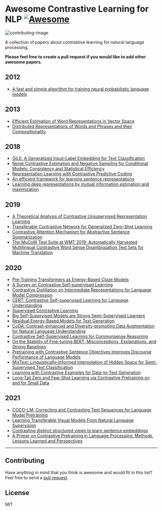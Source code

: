 # Awesome Contrastive Learning for NLP [![Awesome](https://cdn.rawgit.com/sindresorhus/awesome/d7305f38d29fed78fa85652e3a63e154dd8e8829/media/badge.svg)](https://github.com/sindresorhus/awesome)
![contributing-image](https://img.shields.io/badge/contributions-welcome-brightgreen.svg?style=flat)

A collection of papers about contrastive learning for natural language processing.

**Please feel free to create a pull request if you would like to add other awesome papers.**

## 2012
- [A fast and simple algorithm for training neural probabilistic language models](https://arxiv.org/abs/1206.6426)

## 2013
- [Efficient Estimation of Word Representations in Vector Space](https://arxiv.org/abs/1301.3781)
- [Distributed Representations of Words and Phrases and their Compositionality](https://arxiv.org/abs/1310.4546)

## 2018
- [GILE: A Generalized Input-Label Embedding for Text Classification](https://arxiv.org/abs/1806.06219)
- [Noise Contrastive Estimation and Negative Sampling for Conditional Models: Consistency and Statistical Efficiency](https://arxiv.org/abs/1809.01812)
- [Representation Learning with Contrastive Predictive Coding](https://arxiv.org/abs/1807.03748)
- [An efficient framework for learning sentence representations](https://arxiv.org/abs/1803.02893)
- [Learning deep representations by mutual information estimation and maximization](https://arxiv.org/abs/1808.06670)

## 2019
- [A Theoretical Analysis of Contrastive Unsupervised Representation Learning](https://arxiv.org/abs/1902.09229)
- [Transferable Contrastive Network for Generalized Zero-Shot Learning](https://arxiv.org/abs/1908.05832)
- [Contrastive Attention Mechanism for Abstractive Sentence Summarization](https://arxiv.org/abs/1910.13114)
- [The MuCoW Test Suite at WMT 2019: Automatically Harvested Multilingual Contrastive Word Sense Disambiguation Test Sets for Machine Translation](http://doi.org/10.18653/v1/W19-5354)

## 2020
- [Pre-Training Transformers as Energy-Based Cloze Models](https://arxiv.org/abs/2012.08561)
- [A Survey on Contrastive Self-supervised Learning](https://arxiv.org/abs/2011.00362)
- [Contrastive Distillation on Intermediate Representations for Language Model Compression](https://arxiv.org/abs/2009.14167)
- [CERT: Contrastive Self-supervised Learning for Language Understanding](https://arxiv.org/abs/2005.12766)
- [Supervised Contrastive Learning](https://arxiv.org/abs/2004.11362)
- [Big Self-Supervised Models are Strong Semi-Supervised Learners](https://arxiv.org/abs/2006.10029)
- [Residual Energy-Based Models for Text Generation](https://arxiv.org/abs/2004.11714)
- [CoDA: Contrast-enhanced and Diversity-promoting Data Augmentation for Natural Language Understanding](https://arxiv.org/abs/2010.08670)
- [Contrastive Self-Supervised Learning for Commonsense Reasoning](https://arxiv.org/abs/2005.00669)
- [On the Stability of Fine-tuning BERT: Misconceptions, Explanations, and Strong Baselines](https://arxiv.org/abs/2006.04884)
- [Pretraining with Contrastive Sentence Objectives Improves Discourse Performance of Language Models](https://arxiv.org/abs/2005.10389)
- [MixText: Linguistically-Informed Interpolation of Hidden Space for Semi-Supervised Text Classification](https://arxiv.org/abs/2004.12239)
- [Learning with Contrastive Examples for Data-to-Text Generation](http://doi.org/10.18653/V1/2020.COLING-MAIN.213)
- [Long-Tail Zero and Few-Shot Learning via Contrastive Pretraining on and for Small Data](https://arxiv.org/abs/2010.01061)

## 2021
- [COCO-LM: Correcting and Contrasting Text Sequences for Language Model Pretraining](https://arxiv.org/abs/2102.08473)
- [Learning Transferable Visual Models From Natural Language Supervision](https://arxiv.org/abs/2103.00020)
- [Contrasting distinct structured views to learn sentence embeddings](http://doi.org/10.18653/v1/2021.eacl-srw.11)
- [A Primer on Contrastive Pretraining in Language Processing: Methods, Lessons Learned and Perspectives](https://arxiv.org/abs/2102.12982)

-----

## Contributing

Have anything in mind that you think is awesome and would fit in this list? Feel free to send a [pull request](https://github.com/malteos/awesome-contrastive-learning-for-nlp/pulls).

## License

MIT
